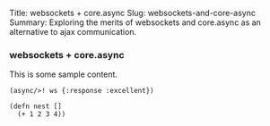 Title: websockets + core.async
Slug: websockets-and-core-async
Summary: Exploring the merits of websockets and core.async as an alternative to ajax communication.

### websockets + core.async

This is some sample content.


```
(async/>! ws {:response :excellent})

(defn nest [] 
  (+ 1 2 3 4))
```